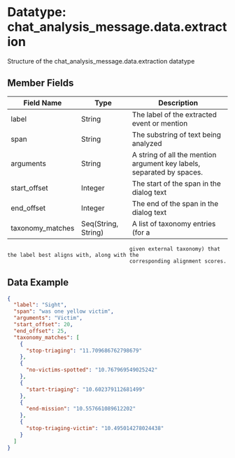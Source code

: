 # Datatype: chat_analysis_message.data.extraction

Structure of the chat_analysis_message.data.extraction datatype


## Member Fields

| Field Name       | Type                | Description
| ---              | ---                 | ---
| label            | String              | The label of the extracted event or mention
| span             | String              | The substring of text being analyzed
| arguments        | String              | A string of all the mention argument key labels, separated by spaces.
| start_offset     | Integer             | The start of the span in the dialog text
| end_offset       | Integer             | The end of the span in the dialog text
| taxonomy_matches | Seq(String, String) | A list of taxonomy entries (for a
                                           given external taxonomy) that the label best aligns with, along with the
                                           corresponding alignment scores.


## Data Example

```json
{
  "label": "Sight",
  "span": "was one yellow victim",
  "arguments": "Victim",
  "start_offset": 20,
  "end_offset": 25,
  "taxonomy_matches": [
    {
      "stop-triaging": "11.709686762798679"
    },
    {
      "no-victims-spotted": "10.767969549025242"
    },
    {
      "start-triaging": "10.602379112681499"
    },
    {
      "end-mission": "10.557661089612202"
    },
    {
      "stop-triaging-victim": "10.495014278024438"
    }
  ]
}
```
